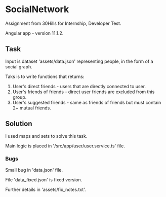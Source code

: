 # SocialNetwork

Assignment from 30Hills for Internship, Developer Test.

Angular app - version 11.1.2.

## Task

Input is dataset 'assets/data.json' representing people, in the form of a social graph.

Taks is to write functions that returns:

1. User's direct friends - users that are directly connected to user.
2. User's friends of friends - direct user friends are excluded from this group.
3. User's suggested friends - same as friends of friends but must contain 2+ mutual friends.

## Solution

I used maps and sets to solve this task.

Main logic is placed in '/src/app/user/user.service.ts' file.

### Bugs

Small bug in 'data.json' file.

File 'data_fixed.json' is fixed version.

Further details in 'assets/fix_notes.txt'.
